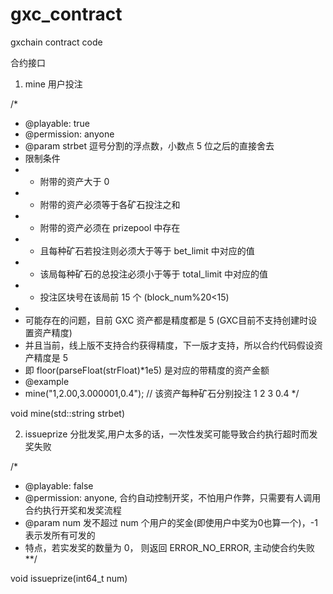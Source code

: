 # gxc_contract
gxchain contract code

合约接口
1. mine
用户投注

/* 
 * @playable: true
 * @permission: anyone
 * @param   strbet  逗号分割的浮点数，小数点 5 位之后的直接舍去
 * 限制条件 
 *  + 附带的资产大于 0
 *  + 附带的资产必须等于各矿石投注之和
 *  + 附带的资产必须在 prizepool 中存在
 *  + 且每种矿石若投注则必须大于等于 bet_limit 中对应的值
 *  + 该局每种矿石的总投注必须小于等于 total_limit 中对应的值
 *  + 投注区块号在该局前 15 个 (block_num%20<15)
 *
 * 可能存在的问题，目前 GXC 资产都是精度都是 5 (GXC目前不支持创建时设置资产精度)
 * 并且当前，线上版不支持合约获得精度，下一版才支持，所以合约代码假设资产精度是 5
 * 即 floor(parseFloat(strFloat)*1e5) 是对应的带精度的资产金额
 * @example 
 * mine("1,2.00,3.000001,0.4"); // 该资产每种矿石分别投注 1 2 3 0.4 
 */
 
void mine(std::string strbet)

2. issueprize
分批发奖,用户太多的话，一次性发奖可能导致合约执行超时而发奖失败

/*
 * @playable: false
 * @permission: anyone, 合约自动控制开奖，不怕用户作弊，只需要有人调用合约执行开奖和发奖流程
 * @param num 发不超过 num 个用户的奖金(即使用户中奖为0也算一个)，-1 表示发所有可发的
 * 特点，若实发奖的数量为 0， 则返回 ERROR_NO_ERROR, 主动使合约失败
 **/
 
void issueprize(int64_t num)
